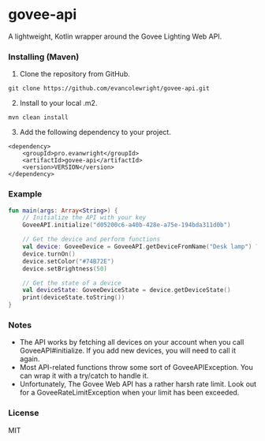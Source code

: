 # govee-api
A lightweight, Kotlin wrapper around the Govee Lighting Web API.

### Installing (Maven)
1. Clone the repository from GitHub.
```
git clone https://github.com/evancolewright/govee-api.git
```
2. Install to your local .m2.
```
mvn clean install
```
3. Add the following dependency to your project.
```
<dependency>
    <groupId>pro.evanwright</groupId>
    <artifactId>govee-api</artifactId>
    <version>VERSION</version>
</dependency>
```

### Example
```kotlin
fun main(args: Array<String>) {
    // Initialize the API with your key
    GoveeAPI.initialize("d05200c6-a40b-428e-a75e-194bda311d0b")

    // Get the device and perform functions
    val device: GoveeDevice = GoveeAPI.getDeviceFromName("Desk lamp") ?: return
    device.turnOn()
    device.setColor("#74B72E")
    device.setBrightness(50)

    // Get the state of a device
    val deviceState: GoveeDeviceState = device.getDeviceState()
    print(deviceState.toString())
}
```

### Notes
- The API works by fetching all devices on your account when you call GoveeAPI#initialize.  If you add new devices, you will need to call it again.
- Most API-related functions throw some sort of GoveeAPIException.  You can wrap it with a try/catch to handle it.
- Unfortunately, The Govee Web API has a rather harsh rate limit.  Look out for a GoveeRateLimitException when your limit has been exceeded.

### License
MIT
